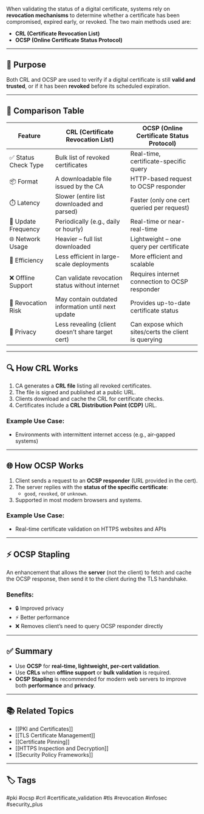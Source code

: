 When validating the status of a digital certificate, systems rely on **revocation mechanisms** to determine whether a certificate has been compromised, expired early, or revoked. The two main methods used are:

- **CRL (Certificate Revocation List)**
- **OCSP (Online Certificate Status Protocol)**

---

## 🎯 Purpose

Both CRL and OCSP are used to verify if a digital certificate is still **valid and trusted**, or if it has been **revoked** before its scheduled expiration.

---

## 🧾 Comparison Table

| Feature               | CRL (Certificate Revocation List)                        | OCSP (Online Certificate Status Protocol)             |
|------------------------|----------------------------------------------------------|--------------------------------------------------------|
| ✅ Status Check Type   | Bulk list of revoked certificates                        | Real-time, certificate-specific query                 |
| 📦 Format              | A downloadable file issued by the CA                     | HTTP-based request to OCSP responder                  |
| ⏱️ Latency             | Slower (entire list downloaded and parsed)               | Faster (only one cert queried per request)            |
| 🔄 Update Frequency    | Periodically (e.g., daily or hourly)                     | Real-time or near-real-time                           |
| 🌐 Network Usage       | Heavier – full list downloaded                           | Lightweight – one query per certificate               |
| 🧠 Efficiency          | Less efficient in large-scale deployments                | More efficient and scalable                           |
| ❌ Offline Support     | Can validate revocation status without internet          | Requires internet connection to OCSP responder        |
| 📛 Revocation Risk     | May contain outdated information until next update       | Provides up-to-date certificate status                |
| 🔐 Privacy             | Less revealing (client doesn’t share target cert)        | Can expose which sites/certs the client is querying   |

---

## 🔍 How CRL Works

1. CA generates a **CRL file** listing all revoked certificates.
2. The file is signed and published at a public URL.
3. Clients download and cache the CRL for certificate checks.
4. Certificates include a **CRL Distribution Point (CDP)** URL.

### Example Use Case:
- Environments with intermittent internet access (e.g., air-gapped systems)

---

## 🌐 How OCSP Works

1. Client sends a request to an **OCSP responder** (URL provided in the cert).
2. The server replies with the **status of the specific certificate**:
   - `good`, `revoked`, or `unknown`.
3. Supported in most modern browsers and systems.

### Example Use Case:
- Real-time certificate validation on HTTPS websites and APIs

---

## ⚡ OCSP Stapling

An enhancement that allows the **server** (not the client) to fetch and cache the OCSP response, then send it to the client during the TLS handshake.

### Benefits:
- 🔒 Improved privacy
- ⚡ Better performance
- ❌ Removes client’s need to query OCSP responder directly

---

## ✅ Summary

- Use **OCSP** for **real-time, lightweight, per-cert validation**.
- Use **CRLs** when **offline support** or **bulk validation** is required.
- **OCSP Stapling** is recommended for modern web servers to improve both **performance** and **privacy**.

---

## 📚 Related Topics

- [[PKI and Certificates]]
- [[TLS Certificate Management]]
- [[Certificate Pinning]]
- [[HTTPS Inspection and Decryption]]
- [[Security Policy Frameworks]]

---

## 🏷 Tags

#pki #ocsp #crl #certificate_validation #tls #revocation #infosec #security_plus
